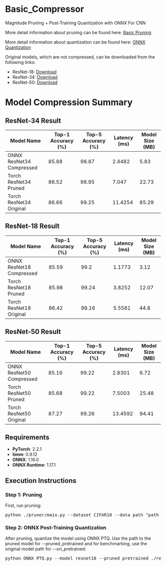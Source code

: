 # Basic_Compressor
Magnitude Pruning + Post-Training Quantization with ONNX For CNN

More detail information about pruning can be found here: [Basic Pruning](https://github.com/bok3948/Basic_Pruning)

More detail information about quantization can be found here: [ONNX Quantization](https://onnxruntime.ai/docs/performance/model-optimizations/quantization.html)

Original models, which are not compressed, can be downloaded from the following links:
- ResNet-18: [Download](https://drive.google.com/file/d/1iR6WdiGQ1ceWspa_jppUvklgK39k13NH/view?usp=sharing)
- ResNet-34: [Download](https://drive.google.com/file/d/1_eipZl72oBA0vBYIVwNoX1IZj5HHWk_U/view?usp=sharing)
- ResNet-50: [Download](https://drive.google.com/file/d/12UjAI5H0haUCt-JBoQO77ADMfTbdIfGh/view?usp=sharing)

# Model Compression Summary

## ResNet-34 Result

| Model Name                  | Top-1 Accuracy (%) | Top-5 Accuracy (%) | Latency (ms) | Model Size (MB) |
|-----------------------------|--------------------|--------------------|--------------|-----------------|
| ONNX ResNet34 Compressed    | 85.88              | 98.87              | 2.4482       | 5.83            |
| Torch ResNet34 Pruned       | 86.52              | 98.95              | 7.047        | 22.73           |
| Torch ResNet34 Original     | 86.66              | 99.25              | 11.4254      | 85.29           |

## ResNet-18 Result

| Model Name                  | Top-1 Accuracy (%) | Top-5 Accuracy (%) | Latency (ms) | Model Size (MB) |
|-----------------------------|--------------------|--------------------|--------------|-----------------|
| ONNX ResNet18 Compressed    | 85.59              | 99.2               | 1.1773       | 3.12            |
| Torch ResNet18 Pruned       | 85.98              | 99.24              | 3.8252       | 12.07           |
| Torch ResNet18 Original     | 86.42              | 99.16              | 5.5561       | 44.8            |

## ResNet-50 Result

| Model Name                  | Top-1 Accuracy (%) | Top-5 Accuracy (%) | Latency (ms) | Model Size (MB) |
|-----------------------------|--------------------|--------------------|--------------|-----------------|
| ONNX ResNet50 Compressed    | 85.16              | 99.22              | 2.8301       | 6.72            |
| Torch ResNet50 Pruned       | 85.68              | 99.22              | 7.5003       | 25.48           |
| Torch ResNet50 Original     | 87.27              | 99.26              | 13.4592      | 94.41           |

## Requirements
- **PyTorch**: 2.2.1
- **timm**: 0.9.12
- **ONNX**: 1.16.0
- **ONNX Runtime**: 1.17.1

## Execution Instructions

### Step 1: Pruning
First, run pruning:

<pre>
python ./pruner/main.py --dataset CIFAR10 --data_path "path_to_data" --pretrained "path_to_pretrained_model" --device cuda --model resnet18 --pruning_ratio 0.7 --per_iter_pruning_ratio 0.05 --min_ratio 0.01
</pre>

### Step 2: ONNX Post-Training Quantization
After pruning, quantize the model using ONNX PTQ. Use the path to the pruned model for --pruned_pretrained and for benchmarking, use the original model path for --ori_pretrained:

<pre>
python ONNX_PTQ.py --model resnet18 --pruned_pretrained ./res18_pruned_checkpoint.pth --ori_pretrained ./pruning/res18_best_checkpoint.pth  
</pre>
